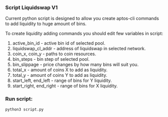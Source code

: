### Script Liquidswap V1 
Current python script is designed to allow you create aptos-cli commands to add liquidity to huge amount of bins.

To create liquidity adding commands you should edit few variables in script:
1. active_bin_id - active bin id of selected pool.
2. liquidswap_cl_addr - address of liquidswap in selected network.
3. coin_x, coin_y - paths to coin resources.
4. bin_steps - bin step of selected pool.
5. bin_slippage - price changes by how many bins will suit you.
6. total_x - amount of coins X to add as liquidity.
7. total_y - amount of coins Y to add as liquidity.
8. start_left, end_left - range of bins for Y liquidity.
9. start_right, end_right - range of bins for X liquidity.

### Run script:
```bash
python3 script.py
```